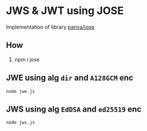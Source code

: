 # JWS & JWT using JOSE
Implementation of library [panva/jose](https://github.com/panva/jose)

## How
1. npm i jose

## JWE using alg `dir` and `A128GCM` enc
```
node jwe.js
```

## JWS using alg `EdDSA` and `ed25519` enc
```
node jws.js
```
